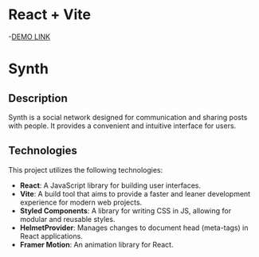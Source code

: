 # React + Vite

-[DEMO LINK](https://misha-vynnyk.github.io/swivl_test)

# Synth

## Description
Synth is a social network designed for communication and sharing posts with people. It provides a convenient and intuitive interface for users.

## Technologies
This project utilizes the following technologies:
- **React**: A JavaScript library for building user interfaces.
- **Vite**: A build tool that aims to provide a faster and leaner development experience for modern web projects.
- **Styled Components**: A library for writing CSS in JS, allowing for modular and reusable styles.
- **HelmetProvider**: Manages changes to document head (meta-tags) in React applications.
- **Framer Motion**: An animation library for React.